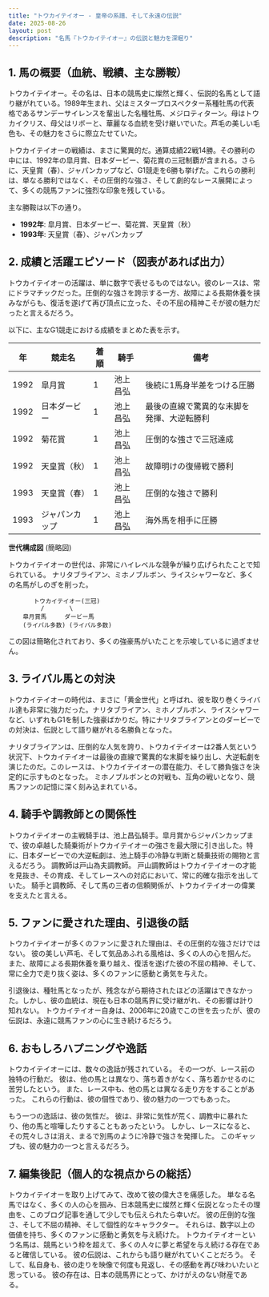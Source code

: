 ```yaml
---
title: "トウカイテイオー - 皇帝の系譜、そして永遠の伝説"
date: 2025-08-26
layout: post
description: "名馬『トウカイテイオー』の伝説と魅力を深堀り"
---
```


## 1. 馬の概要（血統、戦績、主な勝鞍）

トウカイテイオー。その名は、日本の競馬史に燦然と輝く、伝説的名馬として語り継がれている。1989年生まれ、父はミスタープロスペクター系種牡馬の代表格であるサンデーサイレンスを輩出した名種牡馬、メジロティターン。母はトウカイクリス、母父はリボーと、華麗なる血統を受け継いでいた。芦毛の美しい毛色も、その魅力をさらに際立たせていた。

トウカイテイオーの戦績は、まさに驚異的だ。通算成績22戦14勝。その勝利の中には、1992年の皐月賞、日本ダービー、菊花賞の三冠制覇が含まれる。さらに、天皇賞（春）、ジャパンカップなど、G1競走を6勝も挙げた。これらの勝利は、単なる勝利ではなく、その圧倒的な強さ、そして劇的なレース展開によって、多くの競馬ファンに強烈な印象を残している。

主な勝鞍は以下の通り。

* **1992年**: 皐月賞、日本ダービー、菊花賞、天皇賞（秋）
* **1993年**: 天皇賞（春）、ジャパンカップ


## 2. 成績と活躍エピソード（図表があれば出力）

トウカイテイオーの活躍は、単に数字で表せるものではない。彼のレースは、常にドラマチックだった。圧倒的な強さを誇示する一方、故障による長期休養を挟みながらも、復活を遂げて再び頂点に立った、その不屈の精神こそが彼の魅力だったと言えるだろう。

以下に、主なG1競走における成績をまとめた表を示す。

| 年 | 競走名       | 着順 | 騎手     | 備考                                     |
|---|-------------|-----|---------|-----------------------------------------|
| 1992 | 皐月賞       | 1   | 池上昌弘 | 後続に1馬身半差をつける圧勝             |
| 1992 | 日本ダービー   | 1   | 池上昌弘 | 最後の直線で驚異的な末脚を発揮、大逆転勝利 |
| 1992 | 菊花賞       | 1   | 池上昌弘 | 圧倒的な強さで三冠達成                 |
| 1992 | 天皇賞（秋）   | 1   | 池上昌弘 | 故障明けの復帰戦で勝利                 |
| 1993 | 天皇賞（春）   | 1   | 池上昌弘 | 圧倒的な強さで勝利                     |
| 1993 | ジャパンカップ | 1   | 池上昌弘 | 海外馬を相手に圧勝                     |


**世代構成図** (簡略図)

トウカイテイオーの世代は、非常にハイレベルな競争が繰り広げられたことで知られている。  ナリタブライアン、ミホノブルボン、ライスシャワーなど、多くの名馬がしのぎを削った。

```
       トウカイテイオー(三冠)
         /       \
    皐月賞馬     ダービー馬
    (ライバル多数) (ライバル多数)
```

この図は簡略化されており、多くの強豪馬がいたことを示唆しているに過ぎません。


## 3. ライバル馬との対決

トウカイテイオーの時代は、まさに「黄金世代」と呼ばれ、彼を取り巻くライバル達も非常に強力だった。ナリタブライアン、ミホノブルボン、ライスシャワーなど、いずれもG1を制した強豪ばかりだ。特にナリタブライアンとのダービーでの対決は、伝説として語り継がれる名勝負となった。

ナリタブライアンは、圧倒的な人気を誇り、トウカイテイオーは2番人気という状況下、トウカイテイオーは最後の直線で驚異的な末脚を繰り出し、大逆転劇を演じたのだ。このレースは、トウカイテイオーの潜在能力、そして勝負強さを決定的に示すものとなった。  ミホノブルボンとの対戦も、互角の戦いとなり、競馬ファンの記憶に深く刻み込まれている。


## 4. 騎手や調教師との関係性

トウカイテイオーの主戦騎手は、池上昌弘騎手。皐月賞からジャパンカップまで、彼の卓越した騎乗術がトウカイテイオーの強さを最大限に引き出した。特に、日本ダービーでの大逆転劇は、池上騎手の冷静な判断と騎乗技術の賜物と言えるだろう。  調教師は戸山為夫調教師。  戸山調教師はトウカイテイオーの才能を見抜き、その育成、そしてレースへの対応において、常に的確な指示を出していた。  騎手と調教師、そして馬の三者の信頼関係が、トウカイテイオーの偉業を支えたと言える。


## 5. ファンに愛された理由、引退後の話

トウカイテイオーが多くのファンに愛された理由は、その圧倒的な強さだけではない。  彼の美しい芦毛、そして気品あふれる風格は、多くの人の心を掴んだ。  また、故障による長期休養を乗り越え、復活を遂げた彼の不屈の精神、そして、常に全力で走り抜く姿は、多くのファンに感動と勇気を与えた。

引退後は、種牡馬となったが、残念ながら期待されたほどの活躍はできなかった。しかし、彼の血統は、現在も日本の競馬界に受け継がれ、その影響は計り知れない。  トウカイテイオー自身は、2006年に20歳でこの世を去ったが、彼の伝説は、永遠に競馬ファンの心に生き続けるだろう。


## 6. おもしろハプニングや逸話

トウカイテイオーには、数々の逸話が残されている。  その一つが、レース前の独特の行動だ。  彼は、他の馬とは異なり、落ち着きがなく、落ち着かせるのに苦労したという。  また、レース中も、他の馬とは異なる走り方をすることがあった。  これらの行動は、彼の個性であり、彼の魅力の一つでもあった。

もう一つの逸話は、彼の気性だ。  彼は、非常に気性が荒く、調教中に暴れたり、他の馬と喧嘩したりすることもあったという。  しかし、レースになると、その荒々しさは消え、まるで別馬のように冷静で強さを発揮した。  このギャップも、彼の魅力の一つと言えるだろう。


## 7. 編集後記（個人的な視点からの総括）

トウカイテイオーを取り上げてみて、改めて彼の偉大さを痛感した。  単なる名馬ではなく、多くの人の心を掴み、日本競馬史に燦然と輝く伝説となったその理由を、このブログ記事を通して少しでも伝えられたら幸いだ。  彼の圧倒的な強さ、そして不屈の精神、そして個性的なキャラクター。  それらは、数字以上の価値を持ち、多くのファンに感動と勇気を与え続けた。  トウカイテイオーという名馬は、競馬という枠を超えて、多くの人々に夢と希望を与え続ける存在であると確信している。  彼の伝説は、これからも語り継がれていくことだろう。  そして、私自身も、彼の走りを映像で何度も見返し、その感動を再び味わいたいと思っている。  彼の存在は、日本の競馬界にとって、かけがえのない財産である。

